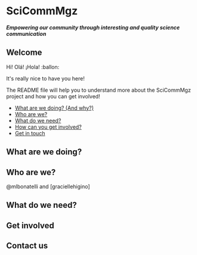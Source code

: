 # SciCommMgz

***Empowering our community through interesting and quality science communication***

## Welcome

Hi! Olá! ¡Hola! :ballon:

It's really nice to have you here!

The README file will help you to understand more about the SciCommMgz project and how you can get involved!

* [What are we doing? (And why?)](#what-are-we-doing)
* [Who are we?](#who-are-we)
* [What do we need?](#what-do-we-need)
* [How can you get involved?](#get-involved)
* [Get in touch](#contact-us)

## What are we doing?

## Who are we?
@mlbonatelli and [graciellehigino] 

## What do we need?

## Get involved

## Contact us

